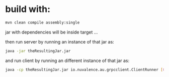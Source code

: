 # build with:
```bash
mvn clean compile assembly:single
```

jar with dependencies will be inside target ...

then run server by running an instance of that jar as:
```bash
java -jar theResultingJar.jar
```

and run client by running an different instance of that jar as:
```bash
java -cp theResultingJar.jar io.nuvalence.au.grpcclient.ClientRunner [CarID] [CarMessage]
```